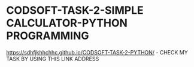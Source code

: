 # CODSOFT-TASK-2-SIMPLE CALCULATOR-PYTHON PROGRAMMING
https://sdhfjkhhchhc.github.io/CODSOFT-TASK-2-PYTHON/ - CHECK MY TASK BY USING THIS LINK ADDRESS
